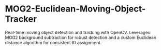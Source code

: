# MOG2-Euclidean-Moving-Object-Tracker
Real-time moving object detection and tracking with OpenCV. Leverages MOG2 background subtraction for robust detection and a custom Euclidean distance algorithm for consistent ID assignment.
